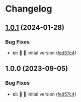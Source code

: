 # Changelog

## [1.0.1](https://github.com/embyth/prettier-config/compare/v1.0.0...v1.0.1) (2024-01-28)


### Bug Fixes

* **ci:** 🐛 👷 initial version ([fed57c4](https://github.com/embyth/prettier-config/commit/fed57c4a83335f61bb3480742a6fe666b82730b7))

## 1.0.0 (2023-09-05)


### Bug Fixes

* **ci:** 🐛 👷 initial version ([fed57c4](https://github.com/embyth/prettier-config/commit/fed57c4a83335f61bb3480742a6fe666b82730b7))
